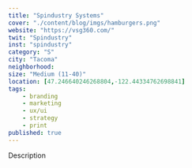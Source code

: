 ```yaml
---
title: "Spindustry Systems"
cover: "./content/blog/imgs/hamburgers.png"
website: "https://vsg360.com/"
twit: "Spindustry"
inst: "spindustry"
category: "S"
city: "Tacoma"
neighborhood:
size: "Medium (11-40)"
location: [47.246640246268804,-122.44334762698841]
tags:
    - branding
    - marketing
    - ux/ui
    - strategy
    - print
published: true
---
```


Description
